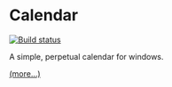 Calendar
========

[![Build status](https://ci.appveyor.com/api/projects/status/weq3k7oe0re0eub8)](https://ci.appveyor.com/project/mike-ward/calendar)

A simple, perpetual calendar for windows.

[(more...)](http://mike-ward.net/calendar)
